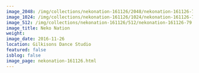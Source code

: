 ```yaml
---
image_2048: /img/collections/nekonation-161126/2048/nekonation-161126-79.jpg
image_1024: /img/collections/nekonation-161126/1024/nekonation-161126-79.jpg
image_512: /img/collections/nekonation-161126/512/nekonation-161126-79.jpg
image_title: Neko Nation
weight: 
image_date: 2016-11-26
location: Gilkisons Dance Studio
featured: false
isblog: false
image_page: nekonation-161126.html
---
```

